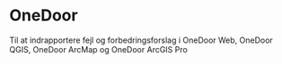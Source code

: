 # OneDoor
Til at indrapportere fejl og forbedringsforslag i OneDoor Web, OneDoor QGIS, OneDoor ArcMap og OneDoor ArcGIS Pro
